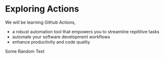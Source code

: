 # Exploring Actions
We will be learning Github Actions,
- a robust automation tool that empowers you to streamline repititive tasks
- automate your software development workflows
- enhance productivity and code quality

Some Random Text